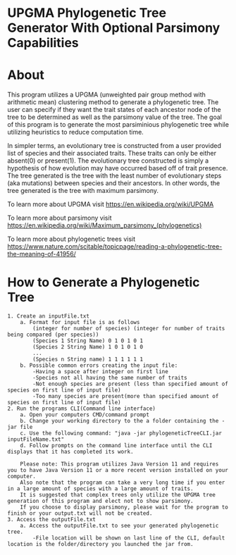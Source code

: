 # UPGMA Phylogenetic Tree Generator With Optional Parsimony Capabilities
# About
  This program utilizes a UPGMA (unweighted pair group method with arithmetic mean) clustering method to generate a phylogenetic tree.
  The user can specify if they want the trait states of each ancestor node of the tree to be determined as well as the parsimony value of the tree.
  The goal of this program is to generate the most parsiminious phylogenetic tree while utilizing heuristics to reduce computation time.
  
  In simpler terms, an evolutionary tree is constructed from a user provided list of species and their associated traits.
  These traits can only be either absent(0) or present(1).
  The evolutionary tree constructed is simply a hypothesis of how evolution may have occurred based off of trait presence.
  The tree generated is the tree with the least number of evolutionary steps (aka mutations) between species and their ancestors.
  In other words, the tree generated is the tree with maximum parsimony.
  
  To learn more about UPGMA visit https://en.wikipedia.org/wiki/UPGMA
  
  To learn more about parsimony visit https://en.wikipedia.org/wiki/Maximum_parsimony_(phylogenetics)
  
  To learn more about phylogenetic trees visit https://www.nature.com/scitable/topicpage/reading-a-phylogenetic-tree-the-meaning-of-41956/
  # How to Generate a Phylogenetic Tree
	1. Create an inputFile.txt
		a. Format for input file is as follows
			(integer for number of species) (integer for number of traits being compared (per species))
			(Species 1 String Name) 0 1 0 1 0 1 
			(Species 2 String Name) 1 0 1 0 1 0
			...
			(Species n String name) 1 1 1 1 1 1
		b. Possible common errors creating the input file:
			-Having a space after integer on first line
			-Species not all having the same number of traits
			-Not enough species are present (less than specified amount of species on first line of input file)
			-Too many species are present(more than specified amount of species on first line of input file)
	2. Run the programs CLI(Command line interface)
		a. Open your computers CMD/command prompt
		b. Change your working directory to the a folder containing the -jar file
		c. Use the following command: "java -jar phylogeneticTreeCLI.jar inputFileName.txt"
		d. Follow prompts on the command line interface until the CLI displays that it has completed its work.

		Please note: This program utilizes Java Version 11 and requires you to have Java Version 11 or a more recent version installed on your computer.
		Also note that the program can take a very long time if you enter in a large amount of species with a large amount of traits.
		It is suggested that complex trees only utilize the UPGMA tree generation of this program and elect not to show parsimony.
		If you choose to display parsimony, please wait for the program to finish or your output.txt will not be created.
	3. Access the outputFile.txt
		a. Access the outputFile.txt to see your generated phylogenetic tree.
			-File location will be shown on last line of the CLI, default location is the folder/directory you launched the jar from.
